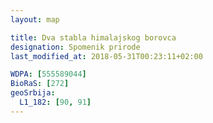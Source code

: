 ```yaml
---
layout: map

title: Dva stabla himalajskog borovca
designation: Spomenik prirode
last_modified_at: 2018-05-31T00:23:11+02:00

WDPA: [555589044]
BioRaS: [272]
geoSrbija:
  L1_182: [90, 91]
---
```

